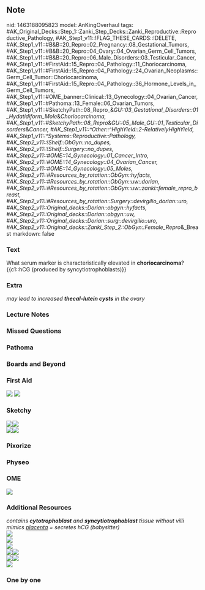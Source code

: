 ## Note
nid: 1463188095823
model: AnKingOverhaul
tags: #AK_Original_Decks::Step_1::Zanki_Step_Decks::Zanki_Reproductive::Reproductive_Pathology, #AK_Step1_v11::!FLAG_THESE_CARDS::!DELETE, #AK_Step1_v11::#B&B::20_Repro::02_Pregnancy::08_Gestational_Tumors, #AK_Step1_v11::#B&B::20_Repro::04_Ovary::04_Ovarian_Germ_Cell_Tumors, #AK_Step1_v11::#B&B::20_Repro::06_Male_Disorders::03_Testicular_Cancer, #AK_Step1_v11::#FirstAid::15_Repro::04_Pathology::11_Choriocarcinoma, #AK_Step1_v11::#FirstAid::15_Repro::04_Pathology::24_Ovarian_Neoplasms::Germ_Cell_Tumor::Choriocarcinoma, #AK_Step1_v11::#FirstAid::15_Repro::04_Pathology::36_Hormone_Levels_in_Germ_Cell_Tumors, #AK_Step1_v11::#OME_banner::Clinical::13_Gynecology::04_Ovarian_Cancer, #AK_Step1_v11::#Pathoma::13_Female::06_Ovarian_Tumors, #AK_Step1_v11::#SketchyPath::08_Repro_&_GU::03_Gestational_Disorders::01_Hydatidiform_Mole_&_Choriocarcinoma, #AK_Step1_v11::#SketchyPath::08_Repro_&_GU::05_Male_GU::01_Testicular_Disorders_&_Cancer, #AK_Step1_v11::^Other::^HighYield::2-RelativelyHighYield, #AK_Step1_v11::^Systems::Reproductive::Pathology, #AK_Step2_v11::!Shelf::ObGyn::no_dupes, #AK_Step2_v11::!Shelf::Surgery::no_dupes, #AK_Step2_v11::#OME::14_Gynecology::01_Cancer_Intro, #AK_Step2_v11::#OME::14_Gynecology::04_Ovarian_Cancer, #AK_Step2_v11::#OME::14_Gynecology::05_Moles, #AK_Step2_v11::#Resources_by_rotation::ObGyn::hyfacts, #AK_Step2_v11::#Resources_by_rotation::ObGyn::uw::dorian, #AK_Step2_v11::#Resources_by_rotation::ObGyn::uw::zanki::female_repro_breast, #AK_Step2_v11::#Resources_by_rotation::Surgery::devirgilio_dorian::uro, #AK_Step2_v11::Original_decks::Dorian::obgyn::hyfacts, #AK_Step2_v11::Original_decks::Dorian::obgyn::uw, #AK_Step2_v11::Original_decks::Dorian::surg::devirgilio::uro, #AK_Step2_v11::Original_decks::Zanki_Step_2::ObGyn::Female_Repro_&_Breast
markdown: false

### Text
<div>
  What serum marker is characteristically elevated in
  <b>choriocarcinoma</b>?
</div>
<div>
  {{c1::hCG (produced by syncytiotrophoblasts)}}
</div>

### Extra
<i>may lead to increased <b>thecal-lutein cysts</b> in the
ovary</i>

### Lecture Notes


### Missed Questions


### Pathoma


### Boards and Beyond


### First Aid
<img src="tmpb7Uu13.png"> <img src="tmpPTP_ZA.png">

### Sketchy
<div><img src=
"clip_image001-e1b61c496ddd52582b277a48a80f9c2c52c52832.jpg"><img src="clip_image002-d4187d0fd345ea773d3415ec656655b84699432f.jpg"></div>
<div><img src=
"clip_image003-99b6bdf488649dd304df809739fb957de11fcb30.jpg"><img src="clip_image004-e00273d6576e8cc6523859a7df445a185fa06cef.jpg"></div>

### Pixorize


### Physeo


### OME
<div class="ome-widget">
  <a href=
  "https://onlinemeded.org/spa/gynecology/ovarian-cancer/acquire?ref=anki">
  <img src="_OME_AnkiFlashcards_Lesson_1.png"></a>
</div>

### Additional Resources
<div>
  <i>contains <b>cytotrophoblast</b> and <b>syncytiotrophoblast</b>
  tissue without villi</i>
</div>
<div>
  <i>mimics <u>placenta</u> = secretes hCG (babysitter)</i>
</div>
<div>
  <div>
    <i><img src="paste-13498807333421057.jpg" class="resizer"></i>
  </div>
  <div>
    <div>
      <i><img src="paste-1551303532609537.jpg" class="resizer"></i>
    </div>
    <div>
      <div style="font-style: normal;">
        <i><img src="paste-845511556857857.jpg" class=
        "resizer"></i>
      </div>
      <div style="font-style: normal;">
        <div>
          <i><img src="paste-1330043997388801.jpg" class=
          "resizer"><img src="paste-1343942511558657.jpg" class=
          "resizer"></i>
        </div>
        <div><img src="paste-825282260893697.jpg" class=
        "resizer"><img src="paste-841263834202115.jpg" class=
        "resizer"></div>
      </div>
    </div>
  </div>
</div>
<div><img src="chorio.png" class="resizer" style=
"font-size: 18px;"></div>

### One by one

